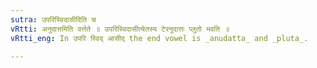 ```yaml
---
sutra: उपरिस्विदासीदिति च
vRtti: अनुदात्तमिति वर्त्तते ॥ उपरिस्विदासीत्येतस्य टेरनुदात्तः प्लुतो भवति ॥
vRtti_eng: In उपरि स्विद् आसीद् the end vowel is _anudatta_ and _pluta_.

---
```

